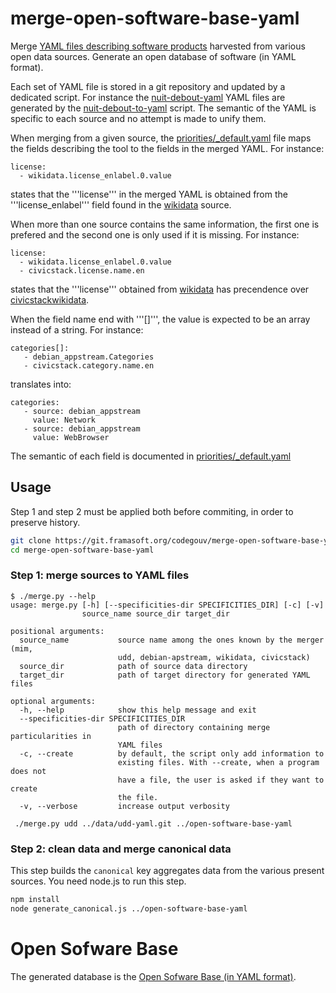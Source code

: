 # merge-open-software-base-yaml

Merge [YAML files describing software products](https://framagit.org/groups/codegouv)
harvested from various open data sources. Generate an open database of software (in YAML
format).

Each set of YAML file is stored in a git repository and updated by a
dedicated script. For instance the [nuit-debout-yaml](https://framagit.org/codegouv/nuit-debout-yaml)
YAML files are generated by the [nuit-debout-to-yaml](https://framagit.org/codegouv/nuit-debout-to-yaml)
script. The semantic of the YAML is specific to each source and no attempt is made to unify them.

When merging from a given source, the [priorities/_default.yaml](https://framagit.org/codegouv/merge-open-software-base-yaml/blob/master/priorities/_default.yaml)
file maps the fields describing the tool to the fields in the merged YAML. For instance:

    license:
      - wikidata.license_enlabel.0.value

states that the '''license''' in the merged YAML is obtained from the
'''license_enlabel''' field found in the
[wikidata](https://framagit.org/codegouv/wikidata-yaml)
source.

When more than one source contains the same information, the first one
is prefered and the second one is only used if it is missing. For
instance:

    license:
      - wikidata.license_enlabel.0.value
      - civicstack.license.name.en

states that the '''license''' obtained from
[wikidata](https://framagit.org/codegouv/wikidata-yaml) has precendence over
[civicstackwikidata](https://framagit.org/codegouv/civicstackwikidata-yaml).

When the field name end with '''[]''', the value is expected to be an array
instead of a string. For instance:

    categories[]:
       - debian_appstream.Categories
       - civicstack.category.name.en

translates into:

    categories:
       - source: debian_appstream
         value: Network
       - source: debian_appstream
         value: WebBrowser

The semantic of each field is documented in
[priorities/_default.yaml](https://framagit.org/codegouv/merge-open-software-base-yaml/blob/master/priorities/_default.yaml)

## Usage

Step 1 and step 2 must be applied both before commiting, in order to preserve history.

```bash
git clone https://git.framasoft.org/codegouv/merge-open-software-base-yaml.git
cd merge-open-software-base-yaml
```

### Step 1: merge sources to YAML files

```
$ ./merge.py --help
usage: merge.py [-h] [--specificities-dir SPECIFICITIES_DIR] [-c] [-v]
                source_name source_dir target_dir

positional arguments:
  source_name           source name among the ones known by the merger (mim,
                        udd, debian-apstream, wikidata, civicstack)
  source_dir            path of source data directory
  target_dir            path of target directory for generated YAML files

optional arguments:
  -h, --help            show this help message and exit
  --specificities-dir SPECIFICITIES_DIR
                        path of directory containing merge particularities in
                        YAML files
  -c, --create          by default, the script only add information to
                        existing files. With --create, when a program does not
                        have a file, the user is asked if they want to create
                        the file.
  -v, --verbose         increase output verbosity

 ./merge.py udd ../data/udd-yaml.git ../open-software-base-yaml

```

### Step 2: clean data and merge canonical data

This step builds the `canonical` key aggregates data from the various present sources. You need node.js to run this step.

```bash
npm install
node generate_canonical.js ../open-software-base-yaml
```

# Open Sofware Base

The generated database is the [Open Sofware Base (in YAML format)](https://git.framasoft.org/codegouv/open-software-base-yaml).
